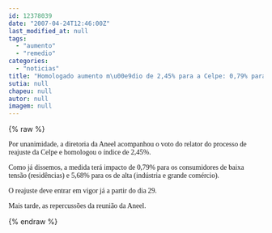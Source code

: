 ```yaml
---
id: 12378039
date: "2007-04-24T12:46:00Z"
last_modified_at: null
tags:
  - "aumento"
  - "remedio"
categories:
  - "noticias"
title: "Homologado aumento m\u00e9dio de 2,45% para a Celpe: 0,79% para resid\u00eancias e 5,68% para a alta tens\u00e3o"
sutia: null
chapeu: null
autor: null
imagem: null
---
```

{% raw %}
<p><P><FONT face=Verdana>Por unanimidade, a diretoria da Aneel acompanhou o voto do relator do processo de reajuste da Celpe e homologou o índice de 2,45%.</FONT></P></p>
<p><P><FONT face=Verdana>Como já dissemos, a medida terá impacto de 0,79% para os consumidores de baixa tensão (residências) e 5,68% para os de alta (indústria e grande comércio).</FONT></P></p>
<p><P><FONT face=Verdana>O reajuste deve entrar em vigor já a partir do dia 29.</FONT></P></p>
<p><P><FONT face=Verdana>Mais tarde, as repercussões da reunião da Aneel.</FONT></P> </p>
{% endraw %}